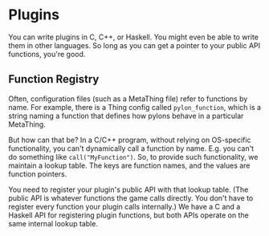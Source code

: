 # Plugins

You can write plugins in C, C++, or Haskell. You might even be able to write them in
other languages. So long as you can get a pointer to your public API functions, you're
good.

## Function Registry

Often, configuration files (such as a MetaThing file) refer to functions by name. For example,
there is a Thing config called `pylon_function`, which is a string naming a function that
defines how pylons behave in a particular MetaThing.

But how can that be? In a C/C++ program, without relying on OS-specific functionality, you
can't dynamically call a function by name. E.g. you can't do something like
`call("MyFunction")`. So, to provide such functionality, we maintain a lookup table. The
keys are function names, and the values are function pointers.

You need to register your plugin's public API with that lookup table. (The public API is
whatever functions the game calls directly. You don't have to register every function
your plugin calls internally.) We have a C and a Haskell API for registering plugin
functions, but both APIs operate on the same internal lookup table.